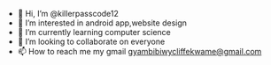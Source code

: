 - 👋 Hi, I’m @killerpasscode12
- 👀 I’m interested in android app,website design
- 🌱 I’m currently learning computer science
- 💞️ I’m looking to collaborate on everyone 
- 📫 How to reach me my gmail gyambibiwycliffekwame@gmail.com

<!---
killerpasscode12/killerpasscode12 is a ✨ special ✨ repository because its `README.md` (this file) appears on your GitHub profile.
You can click the Preview link to take a look at your changes.
--->
